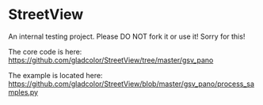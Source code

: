 # StreetView

An internal testing project. Please DO NOT fork it or use it!  Sorry for this!

The core code is here:
https://github.com/gladcolor/StreetView/tree/master/gsv_pano

The example is located here: 
https://github.com/gladcolor/StreetView/blob/master/gsv_pano/process_samples.py





